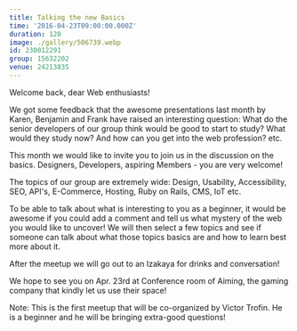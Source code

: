 ```yaml
---
title: Talking the new Basics
time: '2016-04-23T09:00:00.000Z'
duration: 120
image: ./gallery/506739.webp
id: 230012291
group: 15632202
venue: 24213835
---
```


Welcome back, dear Web enthusiasts!

We got some feedback that the awesome presentations last month by Karen, Benjamin and Frank have raised an interesting question: What do the senior developers of our group think would be good to start to study? What would they study now? And how can you get into the web profession? etc.

This month we would like to invite you to join us in the discussion on the basics. Designers, Developers, aspiring Members - you are very welcome!

The topics of our group are extremely wide: Design, Usability, Accessibility, SEO, API's, E-Commerce, Hosting, Ruby on Rails, CMS, IoT etc.

To be able to talk about what is interesting to you as a beginner, it would be awesome if you could add a comment and tell us what mystery of the web you would like to uncover! We will then select a few topics and see if someone can talk about what those topics basics are and how to learn best more about it.

After the meetup we will go out to an Izakaya for drinks and conversation!

We hope to see you on Apr. 23rd at Conference room of Aiming, the gaming company that kindly let us use their space!

Note: This is the first meetup that will be co-organized by Victor Trofin. He is a beginner and he will be bringing extra-good questions!
